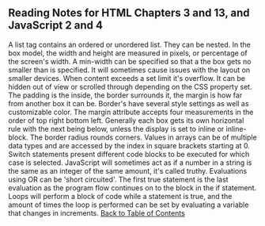 ## Reading Notes for HTML Chapters 3 and 13, and JavaScript 2 and 4
A list tag contains an ordered or unordered list. They can be nested.
In the box model, the width and height are measured in pixels, or percentage of 
the screen's width. A min-width can be specified so that a the box gets no 
smaller than is specified. It will sometimes cause issues with the layout on 
smaller devices. When content exceeds a set limit it's overflow. It can be hidden
out of view or scrolled through depending on the CSS property set. The padding is
the inside, the border surrounds it, the margin is how far from another box it
can be. Border's have several style settings as well as customizable color. The
margin attribute accepts four measurements in the order of top right bottom left.
Generally each box gets its own horizontal rule with the next being below, unless
the display is set to inline or inline-block. The border radius rounds corners.
 Values in arrays can be of multiple data types and are accessed by the index in
 square brackets starting at 0.
Switch statements present different code blocks to be executed for which case is
selected. JavaScript will sometimes act as if a number in a string is the same as
an integer of the same amount, it's called truthy.
Evaluations using OR can be 'short circuited'. The first true statement is the 
last evaluation as the program flow continues on to the block in the if statement.
Loops will perform a block of code while a statement is true, and the amount of
times the loop is performed can be set by evaluating a variable that changes in
increments.
[Back to Table of Contents](../README.md)